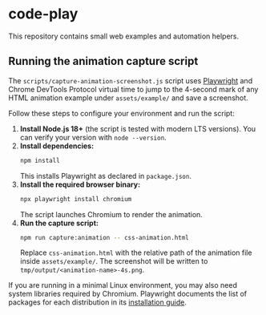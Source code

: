 # code-play

This repository contains small web examples and automation helpers.

## Running the animation capture script

The `scripts/capture-animation-screenshot.js` script uses [Playwright](https://playwright.dev/) and Chrome DevTools Protocol virtual time to jump to the 4-second mark of any HTML animation example under `assets/example/` and save a screenshot.

Follow these steps to configure your environment and run the script:

1. **Install Node.js 18+** (the script is tested with modern LTS versions). You can verify your version with `node --version`.
2. **Install dependencies:**
   ```bash
   npm install
   ```
   This installs Playwright as declared in `package.json`.
3. **Install the required browser binary:**
   ```bash
   npx playwright install chromium
   ```
   The script launches Chromium to render the animation.
4. **Run the capture script:**
   ```bash
   npm run capture:animation -- css-animation.html
   ```
   Replace `css-animation.html` with the relative path of the animation file inside `assets/example/`. The screenshot will be written to `tmp/output/<animation-name>-4s.png`.

If you are running in a minimal Linux environment, you may also need system libraries required by Chromium. Playwright documents the list of packages for each distribution in its [installation guide](https://playwright.dev/docs/intro#system-requirements).
